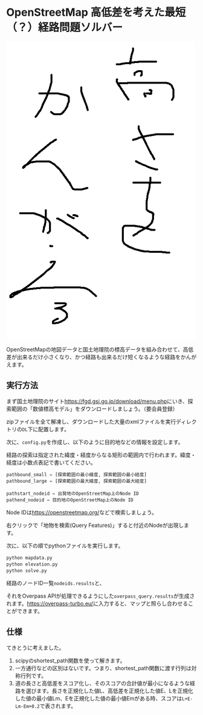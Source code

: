 # OpenStreetMap 高低差を考えた最短（？）経路問題ソルバー
![takasa wo kangaeru](takasa.png)

OpenStreetMapの地図データと国土地理院の標高データを組み合わせて、高低差が出来るだけ小さくなり、かつ経路も出来るだけ短くなるような経路をかんがえます。

## 実行方法

まず国土地理院のサイト<https://fgd.gsi.go.jp/download/menu.php>にいき、探索範囲の「数値標高モデル」をダウンロードしましょう。（要会員登録）

zipファイルを全て解凍し、ダウンロードした大量のxmlファイルを実行ディレクトリの`DL`下に配置します。

次に、`config.py`を作成し、以下のように目的地などの情報を設定します。

経路の探索は指定された緯度・経度からなる矩形の範囲内で行われます。緯度・経度は小数点表記で書いてください。

```python
pathbound_small = [探索範囲の最小緯度, 探索範囲の最小経度]
pathbound_large = [探索範囲の最大緯度, 探索範囲の最大経度]

pathstart_nodeid = 出発地のOpenStreetMap上のNode ID
pathend_nodeid = 目的地のOpenStreetMap上のNode ID
```

Node IDは<https://openstreetmap.org/>などで検索しましょう。

右クリックで「地物を検索(Query Features)」すると付近のNodeが出現します。

次に、以下の順でpythonファイルを実行します。

```bash
python mapdata.py
python elevation.py
python solve.py
```

経路のノードID一覧`nodeids.results`と、

それをOverpass APIが処理できるようにした`overpass_query.results`が生成されます。<https://overpass-turbo.eu/>に入力すると、マップと照らし合わせることができます。

## 仕様

てきとうに考えました。

1. scipyのshortest_path関数を使って解きます。
1. 一方通行などの区別はないです。つまり、shortest_path関数に渡す行列は対称行列です。
1. 道の長さと高低差をスコア化し、そのスコアの合計値が最小になるような経路を選びます。長さを正規化した値L、高低差を正規化した値E、Lを正規化した値の最小値Lm、Eを正規化した値の最小値Emがある時、スコアは`L+E-Lm-Em+0.2`で表されます。
